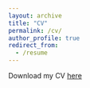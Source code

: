 ```yaml
---
layout: archive
title: "CV"
permalink: /cv/
author_profile: true
redirect_from:
  - /resume
---
```


Download my CV [here](https://daniela-horta-saenz.github.io/files/DHS_CV.pdf)
